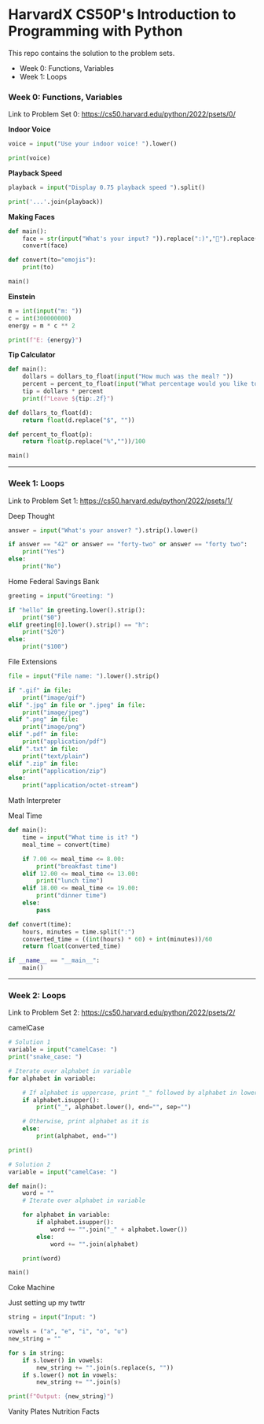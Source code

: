 # HarvardX CS50P's Introduction to Programming with Python

This repo contains the solution to the problem sets.

- Week 0: Functions, Variables
- Week 1: Loops






### Week 0: Functions, Variables

Link to Problem Set 0: https://cs50.harvard.edu/python/2022/psets/0/

**Indoor Voice**
```python
voice = input("Use your indoor voice! ").lower()

print(voice)
```

**Playback Speed**
```python
playback = input("Display 0.75 playback speed ").split()

print('...'.join(playback))
```

**Making Faces**
```python
def main():
    face = str(input("What's your input? ")).replace(":)","🙂").replace(":(","🙁")
    convert(face)

def convert(to="emojis"):
    print(to)

main()
```

**Einstein**
```python
m = int(input("m: "))
c = int(300000000)
energy = m * c ** 2

print(f"E: {energy}")
```

**Tip Calculator**
```python
def main():
    dollars = dollars_to_float(input("How much was the meal? "))
    percent = percent_to_float(input("What percentage would you like to tip? "))
    tip = dollars * percent
    print(f"Leave ${tip:.2f}")

def dollars_to_float(d):
    return float(d.replace("$", ""))

def percent_to_float(p):
    return float(p.replace("%",""))/100

main()
```

***

### Week 1: Loops

Link to Problem Set 1: https://cs50.harvard.edu/python/2022/psets/1/

Deep Thought
```python
answer = input("What's your answer? ").strip().lower()

if answer == "42" or answer == "forty-two" or answer == "forty two":
    print("Yes")
else:
    print("No")
```

Home Federal Savings Bank
```python
greeting = input("Greeting: ")

if "hello" in greeting.lower().strip():
    print("$0")
elif greeting[0].lower().strip() == "h":
    print("$20")
else:
    print("$100")
```

File Extensions
```python
file = input("File name: ").lower().strip()

if ".gif" in file:
    print("image/gif")
elif ".jpg" in file or ".jpeg" in file:
    print("image/jpeg")
elif ".png" in file:
    print("image/png")
elif ".pdf" in file:
    print("application/pdf")
elif ".txt" in file:
    print("text/plain")
elif ".zip" in file:
    print("application/zip")
else:
    print("application/octet-stream")
```

Math Interpreter

Meal Time
```python
def main():
    time = input("What time is it? ")
    meal_time = convert(time)

    if 7.00 <= meal_time <= 8.00:
        print("breakfast time")
    elif 12.00 <= meal_time <= 13.00:
        print("lunch time")
    elif 18.00 <= meal_time <= 19.00:
        print("dinner time")
    else:
        pass

def convert(time):
    hours, minutes = time.split(":")
    converted_time = ((int(hours) * 60) + int(minutes))/60
    return float(converted_time)

if __name__ == "__main__":
    main()
```

***

### Week 2: Loops

Link to Problem Set 2: https://cs50.harvard.edu/python/2022/psets/2/

camelCase
```python
# Solution 1
variable = input("camelCase: ")
print("snake_case: ")

# Iterate over alphabet in variable
for alphabet in variable:

    # If alphabet is uppercase, print "_" followed by alphabet in lowercase
    if alphabet.isupper():
        print("_", alphabet.lower(), end="", sep="")

    # Otherwise, print alphabet as it is
    else:
        print(alphabet, end="")

print()
```

```python
# Solution 2
variable = input("camelCase: ")

def main():
    word = ""
    # Iterate over alphabet in variable

    for alphabet in variable:
        if alphabet.isupper():
            word += "".join("_" + alphabet.lower())
        else:
            word += "".join(alphabet)

    print(word)

main()
```

Coke Machine

Just setting up my twttr
```python
string = input("Input: ")

vowels = ("a", "e", "i", "o", "u")
new_string = ""

for s in string:
    if s.lower() in vowels:
        new_string += "".join(s.replace(s, ""))
    if s.lower() not in vowels:
        new_string += "".join(s)

print(f"Output: {new_string}")
```

Vanity Plates
Nutrition Facts
